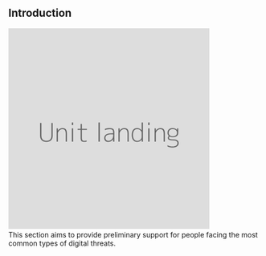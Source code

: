 ## Introduction
![](unit.png)
<br>
This section aims to provide preliminary support for people facing the most common types of digital threats.

